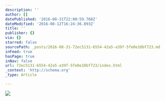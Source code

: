 ```yaml
---
description: ''
author: []
datePublished: '2016-08-31T22:00:59.768Z'
dateModified: '2016-08-12T16:24:36.893Z'
title: ''
publisher: {}
via: {}
starred: false
sourcePath: _posts/2016-08-31-72ec5131-6554-42a5-a39f-5fe0e10bf723.md
inFeed: true
hasPage: true
inNav: false
url: 72ec5131-6554-42a5-a39f-5fe0e10bf723/index.html
_context: 'http://schema.org'
_type: Article

---
```

![](https://the-grid-user-content.s3-us-west-2.amazonaws.com/cdb6a40e-587e-4131-b9bc-72dae1d4e4b9.jpg)